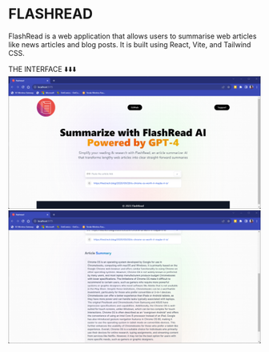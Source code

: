 FLASHREAD
=========

FlashRead is a web application that allows users to summarise web articles like news articles and blog posts.
It is built using React, Vite, and Tailwind CSS.

THE INTERFACE ⬇️⬇️⬇️
![Alt Text](screenshots/interface.png)
![Alt Text](screenshots/sum.png)